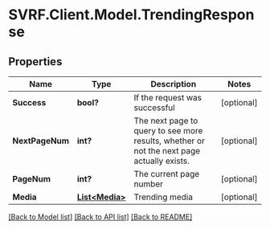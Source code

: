 # SVRF.Client.Model.TrendingResponse
## Properties

Name | Type | Description | Notes
------------ | ------------- | ------------- | -------------
**Success** | **bool?** | If the request was successful | [optional] 
**NextPageNum** | **int?** | The next page to query to see more results, whether or not the next page actually exists. | [optional] 
**PageNum** | **int?** | The current page number | [optional] 
**Media** | [**List&lt;Media&gt;**](Media.md) | Trending media | [optional] 

[[Back to Model list]](../README.md#documentation-for-models) [[Back to API list]](../README.md#documentation-for-api-endpoints) [[Back to README]](../README.md)


